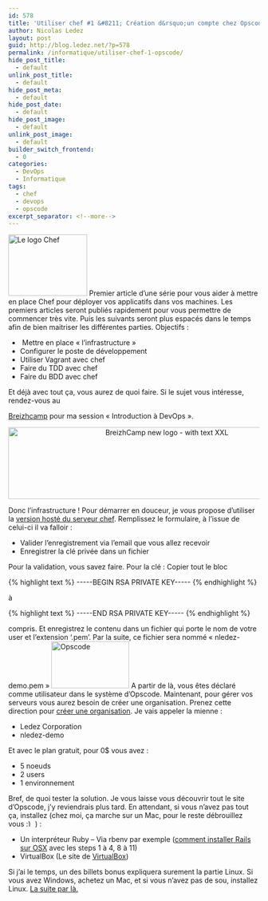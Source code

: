 ```yaml
---
id: 578
title: 'Utiliser chef #1 &#8211; Création d&rsquo;un compte chez Opscode'
author: Nicolas Ledez
layout: post
guid: http://blog.ledez.net/?p=578
permalink: /informatique/utiliser-chef-1-opscode/
hide_post_title:
  - default
unlink_post_title:
  - default
hide_post_meta:
  - default
hide_post_date:
  - default
hide_post_image:
  - default
unlink_post_image:
  - default
builder_switch_frontend:
  - 0
categories:
  - DevOps
  - Informatique
tags:
  - chef
  - devops
  - opscode
excerpt_separator: <!--more-->
---
```

<img class=" wp-image-587 alignleft" alt="Le logo Chef" src="http://blog.ledez.net/wp-content/uploads/2013/04/logo-chef.png" width="158" height="123" /> Premier article d&rsquo;une série pour vous aider à mettre en place Chef pour déployer vos applicatifs dans vos machines. Les premiers articles seront publiés rapidement pour vous permettre de commencer très vite. Puis les suivants seront plus espacés dans le temps afin de bien maitriser les différentes parties. Objectifs :

  * <span style="line-height: 13px;"><span style="line-height: 13px;"> M</span></span>ettre en place &laquo;&nbsp;l&rsquo;infrastructure&nbsp;&raquo;
  * Configurer le poste de développement
  * Utiliser Vagrant avec chef
  * Faire du TDD avec chef
  * Faire du BDD avec chef

Et déjà avec tout ça, vous aurez de quoi faire. <!--more--> Si le sujet vous intéresse, rendez-vous au 

[Breizhcamp][1] pour ma session &laquo;&nbsp;Introduction à DevOps&nbsp;&raquo;.

<p style="text-align: center;">
  <a title="Direction le Breizhcamp" href="http://www.breizhcamp.org/"><img class="alignnone size-large wp-image-600" alt="BreizhCamp new logo - with text XXL" src="http://blog.ledez.net/wp-content/uploads/2013/04/BreizhCamp-new-logo-with-text-XXL-1024x238.png" width="620" height="144" /></a>
</p>

Donc l&rsquo;infrastructure ! Pour démarrer en douceur, je vous propose d&rsquo;utiliser la [version hosté du serveur chef][2]. Remplissez le formulaire, à l&rsquo;issue de celui-ci il va falloir :

  * <span style="line-height: 13px;">Valider l&rsquo;enregistrement via l&#8217;email que vous allez recevoir</span>
  * Enregistrer la clé privée dans un fichier

Pour la validation, vous savez faire. Pour la clé : Copier tout le bloc

{% highlight text %}
-----BEGIN RSA PRIVATE KEY-----
{% endhighlight %}

à

{% highlight text %}
-----END RSA PRIVATE KEY-----
{% endhighlight %}

compris. Et enregistrez le contenu dans un fichier qui porte le nom de votre user et l&rsquo;extension &lsquo;.pem&rsquo;. Par la suite, ce fichier sera nommé &laquo;&nbsp;nledez-demo.pem&nbsp;&raquo; [<img class=" wp-image-609 alignleft" alt="Opscode" src="http://blog.ledez.net/wp-content/uploads/2013/04/OpscodeLogo_Tag_FINAL-1024x614.png" width="156" height="94" />][3] A partir de là, vous êtes déclaré comme utilisateur dans le système d&rsquo;Opscode. Maintenant, pour gérer vos serveurs vous aurez besoin de créer une organisation. Prenez cette direction pour [créer une organisation][4]. Je vais appeler la mienne :

  * <span style="line-height: 13px;">Ledez Corporation</span>
  * nledez-demo

Et avec le plan gratuit, pour 0$ vous avez :

  * <span style="line-height: 13px;">5 noeuds</span>
  * 2 users
  * 1 environnement

Bref, de quoi tester la solution. Je vous laisse vous découvrir tout le site d&rsquo;Opscode, j&rsquo;y reviendrais plus tard. En attendant, si vous n&rsquo;avez pas tout ça, installez (chez moi, ça marche sur un Mac, pour le reste débrouillez vous <img src="https://blog.ledez.net/wp-includes/images/smilies/simple-smile.png" alt=":)" class="wp-smiley" style="height: 1em; max-height: 1em;" /> ) :

  * <span style="line-height: 13px;">Un interpréteur Ruby &#8211; Via rbenv par exemple (<a title="Tutorial anglais pour installer un environnement Rails" href="http://blog.wyeworks.com/2012/4/13/my-osx-rails-installation-using-homebrew-and-rbenv-step-by-step/">comment installer Rails sur OSX</a> avec les steps 1 à 4, 8 à 11)</span>
  * VirtualBox (Le site de [VirtualBox][5])

Si j&rsquo;ai le temps, un des billets bonus expliquera surement la partie Linux. Si vous avez Windows, achetez un Mac, et si vous n&rsquo;avez pas de sou, installez Linux. [La suite par là.][6]

 [1]: http://www.breizhcamp.org/ "Breizhcamp"
 [2]: https://community.opscode.com/users/new "Inscription sur community opscode"
 [3]: http://blog.ledez.net/wp-content/uploads/2013/04/OpscodeLogo_Tag_FINAL.png
 [4]: https://www.opscode.com/account/plan_subscribe "Déclaration d'une organisation chez Opscode"
 [5]: https://www.virtualbox.org/ "Le site de VirtualBox"
 [6]: http://blog.ledez.net/informatique/chef-2-poste-de-travail/ "Utiliser chef #2 – Installation du poste de travail"
